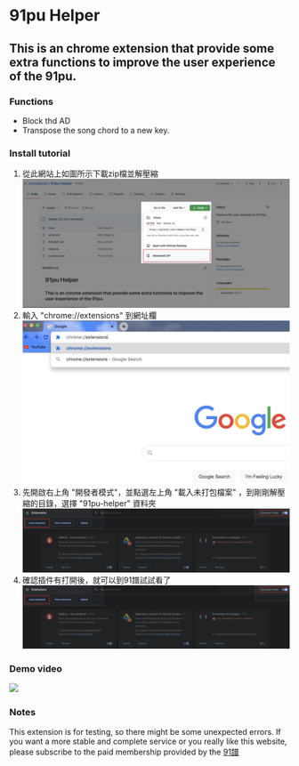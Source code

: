 91pu Helper
===
This is an chrome extension that provide some extra functions to improve the user experience of the 91pu.
---
### Functions ###
<ul>
  <li> Block thd AD
  <li> Transpose the song chord to a new key.
</ul>

### Install tutorial ###
<ol type="1">
  <li> 從此網站上如圖所示下載zip檔並解壓縮   
    <img src="https://github.com/stmmaarrkk/91pu-helper/blob/master/Tutorial_images/step0.png"> </li>
  <li> 輸入 "chrome://extensions" 到網址欄  
    <img src="https://github.com/stmmaarrkk/91pu-helper/blob/master/Tutorial_images/step1.png"> </li>
  <li> 先開啟右上角 "開發者模式"，並點選左上角 "載入未打包檔案" ，到剛剛解壓縮的目錄，選擇 "91pu-helper" 資料夾  <img src="https://github.com/stmmaarrkk/91pu-helper/blob/master/Tutorial_images/step2.png">
  <li> 確認插件有打開後，就可以到91譜試試看了  
    <img src="https://github.com/stmmaarrkk/91pu-helper/blob/master/Tutorial_images/step2.png">
</ol>

### Demo video ###
[![](http://img.youtube.com/vi/9N2NWOYvnhg/0.jpg)](http://www.youtube.com/watch?v=9N2NWOYvnhg "Demo Video")
### Notes ###
This extension is for testing, so there might be some unexpected errors. If you want a more stable and complete service or you really like this website, please subscribe to the paid membership provided by the [91譜](href="https://www.91pu.com.tw")
